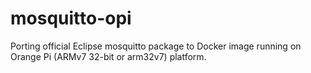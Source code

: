 # mosquitto-opi
Porting official Eclipse mosquitto package to Docker image running on Orange Pi (ARMv7 32-bit or arm32v7) platform.
